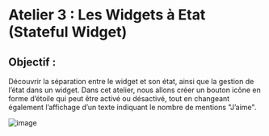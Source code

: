 # Atelier 3 : Les Widgets à Etat (Stateful Widget)

## Objectif :
Découvrir la séparation entre le widget et son état, ainsi que la gestion de l’état dans un widget.
Dans cet atelier, nous allons créer un bouton icône en forme d’étoile qui peut être activé ou désactivé, tout en changeant également l’affichage d’un texte indiquant le nombre de mentions "J’aime".

![image](https://github.com/user-attachments/assets/58eb5869-734c-414f-8e05-37bb268f38fb)
